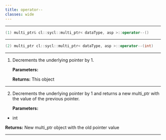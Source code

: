 ```yaml
---
title: operator--
classes: wide
---
```



---

```cpp
(1) multi_ptr& cl::sycl::multi_ptr< dataType, asp >::operator--()
```

---

```cpp
(2) multi_ptr cl::sycl::multi_ptr< dataType, asp >::operator--(int)
```

---

1. Decrements the underlying pointer by 1. 

   **Parameters:**

   **Returns:** This object 

---

2. Decrements the underlying pointer by 1 and returns a new multi_ptr with the value of the previous pointer. 

   **Parameters:**

  * int 

   

   **Returns:** New multi_ptr object with the old pointer value 

---

